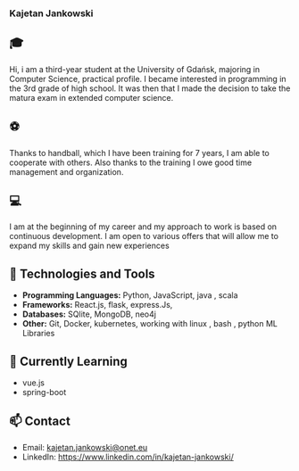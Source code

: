 ### Kajetan Jankowski

## 🎓 
Hi, i am a third-year student at the University of Gdańsk, majoring in Computer Science, practical profile. I became interested in programming in the 3rd grade of high school. It was then that I made the decision to take the matura exam in extended computer science.

## ⚽ 
Thanks to handball, which I have been training for 7 years, I am able to cooperate with others. Also thanks to the training I owe good time management and organization.

## 💻 
I am at the beginning of my career and my approach to work is based on continuous development. I am open to various offers that will allow me to expand my skills and gain new experiences


## 🔧 Technologies and Tools

- **Programming Languages:** Python, JavaScript, java , scala
- **Frameworks:**  React.js, flask, express.Js, 
- **Databases:** SQlite, MongoDB, neo4j 
- **Other:** Git, Docker, kubernetes, working with linux , bash , python ML Libraries

## 🌱 Currently Learning

- vue.js
- spring-boot

## 📫 Contact

- Email: kajetan.jankowski@onet.eu
- LinkedIn: https://www.linkedin.com/in/kajetan-jankowski/


